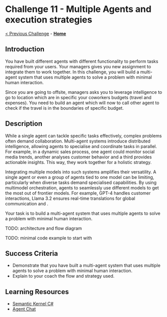 # Challenge 11 - Multiple Agents and execution strategies

[< Previous Challenge](./Challenge-10.md) - **[Home](../README.md)**

## Introduction

You have built different agents with different functionality to perform tasks required from your users.
Your managers gives you new assignment to integrate them to work together. In this challenge, you will build a
multi-agent system that uses
multiple agents to solve a problem with minimal human interaction.

Since you are going to offsite, managers asks you to leverage intelligence to go to location which are in specific
your coworkers budgets (travel and expenses). You need to build an agent which will now to call other agent to check if
the travel is in the boundaries of specific budget.

## Description

While a single agent can tackle specific tasks effectively, complex problems often demand collaboration. Multi-agent
systems introduce distributed intelligence, allowing agents to specialise and coordinate tasks in parallel. For example,
in a dynamic sales process, one agent could monitor social media trends, another analyses customer behavior and a third
provides actionable insights. This way, they work together for a holistic strategy.

Integrating multiple models into such systems amplifies their versatility. A single agent or even a group of agents tied
to one model can be limiting, particularly when diverse tasks demand specialised capabilities. By using multimodel
orchestration, agents to seamlessly use different models to get the most out of frontier models. For example, GPT-4
handles customer interactions, Llama 3.2 ensures real-time translations for global communication and .

Your task is to build a multi-agent system that uses multiple agents to solve a problem with minimal human interaction.

TODO: architecture and flow diagram

TODO: minimal code example to start with

## Success Criteria

- Demonstrate that you have built a multi-agent system that uses multiple agents to solve a problem with minimal human
  interaction.
- Explain to your coach the flow and strategy used.

## Learning Resources

- [Semantic Kernel C#](https://github.com/microsoft/semantic-kernel/blob/main/dotnet/README.md)
- [Agent Chat](https://learn.microsoft.com/en-us/semantic-kernel/frameworks/agent/examples/example-agent-collaboration?pivots=programming-language-csharp)
